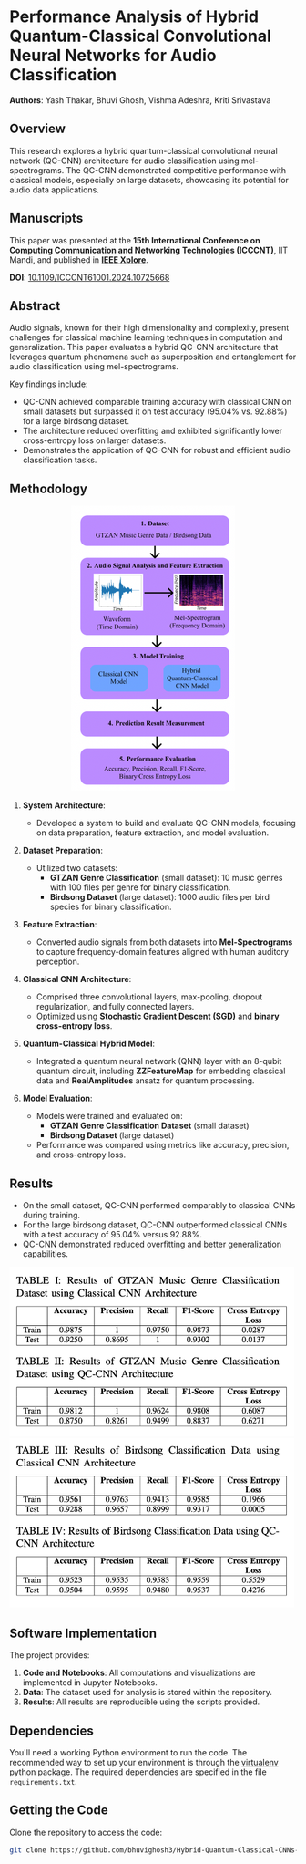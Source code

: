 # Performance Analysis of Hybrid Quantum-Classical Convolutional Neural Networks for Audio Classification

**Authors**: Yash Thakar, Bhuvi Ghosh, Vishma Adeshra, Kriti Srivastava  

## Overview  
This research explores a hybrid quantum-classical convolutional neural network (QC-CNN) architecture for audio classification using mel-spectrograms. The QC-CNN demonstrated competitive performance with classical models, especially on large datasets, showcasing its potential for audio data applications.  

## Manuscripts  
This paper was presented at the **15th International Conference on Computing Communication and Networking Technologies (ICCCNT)**, IIT Mandi, and published in **[IEEE Xplore](https://ieeexplore.ieee.org/document/10725668)**.  

**DOI**: [10.1109/ICCCNT61001.2024.10725668](https://doi.org/10.1109/ICCCNT61001.2024.10725668)  

## Abstract  
Audio signals, known for their high dimensionality and complexity, present challenges for classical machine learning techniques in computation and generalization. This paper evaluates a hybrid QC-CNN architecture that leverages quantum phenomena such as superposition and entanglement for audio classification using mel-spectrograms.  

Key findings include:  
- QC-CNN achieved comparable training accuracy with classical CNN on small datasets but surpassed it on test accuracy (95.04% vs. 92.88%) for a large birdsong dataset.  
- The architecture reduced overfitting and exhibited significantly lower cross-entropy loss on larger datasets.  
- Demonstrates the application of QC-CNN for robust and efficient audio classification tasks.  

## Methodology

<p align="center">
  <img src="Readme images/architecture diagram.png" height="500" />
</p>

1. **System Architecture**:
   - Developed a system to build and evaluate QC-CNN models, focusing on data preparation, feature extraction, and model evaluation.

2. **Dataset Preparation**:
   - Utilized two datasets:
     - **GTZAN Genre Classification** (small dataset): 10 music genres with 100 files per genre for binary classification.
     - **Birdsong Dataset** (large dataset): 1000 audio files per bird species for binary classification.

3. **Feature Extraction**:
   - Converted audio signals from both datasets into **Mel-Spectrograms** to capture frequency-domain features aligned with human auditory perception.

4. **Classical CNN Architecture**:
   - Comprised three convolutional layers, max-pooling, dropout regularization, and fully connected layers.
   - Optimized using **Stochastic Gradient Descent (SGD)** and **binary cross-entropy loss**.

5. **Quantum-Classical Hybrid Model**:
   - Integrated a quantum neural network (QNN) layer with an 8-qubit quantum circuit, including **ZZFeatureMap** for embedding classical data and **RealAmplitudes** ansatz for quantum processing.

6. **Model Evaluation**:
   - Models were trained and evaluated on:
     - **GTZAN Genre Classification Dataset** (small dataset)
     - **Birdsong Dataset** (large dataset)
   - Performance was compared using metrics like accuracy, precision, and cross-entropy loss.  

## Results  

- On the small dataset, QC-CNN performed comparably to classical CNNs during training.  
- For the large birdsong dataset, QC-CNN outperformed classical CNNs with a test accuracy of 95.04% versus 92.88%.  
- QC-CNN demonstrated reduced overfitting and better generalization capabilities.

<img src="Readme images/result.png" width="500" />
<img src="Readme images/result1.png" width="500" />

## Software Implementation  

The project provides:  
1. **Code and Notebooks**: All computations and visualizations are implemented in Jupyter Notebooks.  
2. **Data**: The dataset used for analysis is stored within the repository.  
3. **Results**: All results are reproducible using the scripts provided.  

## Dependencies

You'll need a working Python environment to run the code.
The recommended way to set up your environment is through the
[virtualenv](https://virtualenv.pypa.io/en/latest/) python package.
The required dependencies are specified in the file `requirements.txt`.

## Getting the Code  
Clone the repository to access the code:  

```bash  
git clone https://github.com/bhuvighosh3/Hybrid-Quantum-Classical-CNNs-for-Audio-Classification.git
